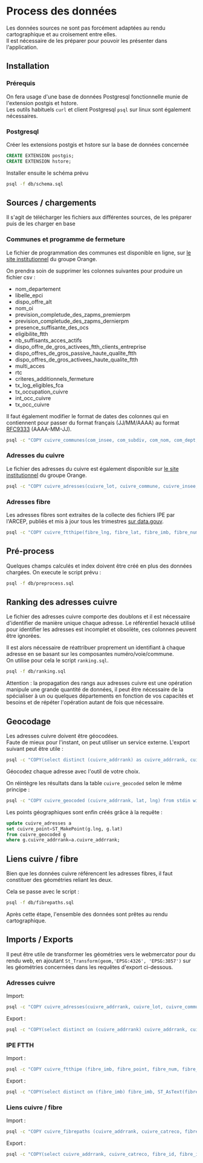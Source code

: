 # Process des données

Les données sources ne sont pas forcément adaptées au rendu cartographique et au croisement entre elles.  
Il est nécessaire de les préparer pour pouvoir les présenter dans l'application.

## Installation

### Prérequis

On fera usage d'une base de données Postgresql fonctionnelle munie de l'extension postgis et hstore.  
Les outils habituels `curl` et client Postgresql `psql` sur linux sont également nécessaires.

### Postgresql

Créer les extensions postgis et hstore sur la base de données concernée

```sql
CREATE EXTENSION postgis;
CREATE EXTENSION hstore;
```

Installer ensuite le schéma prévu

```bash
psql -f db/schema.sql
```

## Sources / chargements

Il s'agit de télécharger les fichiers aux différentes sources, de les préparer puis de les charger en base

### Communes et programme de fermeture

Le fichier de programmation des communes est disponible en ligne, sur [le site institutionnel](https://gallery.orange.com/reseaux/?v=11c9b041-420b-47f3-8a91-8a9adbe2a86a) du groupe Orange.

On prendra soin de supprimer les colonnes suivantes pour produire un fichier csv :
* nom_departement
* libelle_epci
* dispo_offre_alt
* nom_oi
* prevision_completude_des_zapms_premierpm
* prevision_completude_des_zapms_dernierpm
* presence_suffisante_des_ocs
* eligibilite_ftth
* nb_suffisants_acces_actifs
* dispo_offre_de_gros_activees_ftth_clients_entreprise
* dispo_offres_de_gros_passive_haute_qualite_ftth
* dispo_offres_de_gros_activees_haute_qualite_ftth
* multi_acces
* rtc
* criteres_additionnels_fermeture
* tx_log_eligibles_fca
* tx_occupation_cuivre
* int_occ_cuivre
* tx_occ_cuivre

Il faut également modifier le format de dates des colonnes qui en contiennent pour passer du format français (JJ/MM/AAAA) au format [RFC9333](https://www.rfc-editor.org/rfc/rfc3339) (AAAA-MM-JJ).

```bash
psql -c "COPY cuivre_communes(com_insee, com_subdiv, com_nom, com_dept, com_epci, com_ftth, com_lot, com_fc_annonce, com_ft_annonce, com_adaptsav_annonce, com_fc_report, com_fc_initiale, com_ft_initiale, com_fc_ferme, com_ft_ferme, com_adaptsav_ferme, com_ftth_taux, com_loc_ref, com_imb_ref, com_loc_total, com_loc_deployes, com_loc_construction, com_loc_nonrac, com_imb_nonrac, com_loc_construction_nonrac, com_loc_rad, com_loc_rad_tarifspe, com_loc_refustiers, com_loc_blocage, com_oi) from stdin with csv header;" < ./communes_cuivre.csv
```

### Adresses du cuivre

Le fichier des adresses du cuivre est également disponible sur [le site institutionnel](https://gallery.orange.com/reseaux/?v=11c9b041-420b-47f3-8a91-8a9adbe2a86a) du groupe Orange.

```bash
psql -c "COPY cuivre_adresses(cuivre_lot, cuivre_commune, cuivre_insee, cuivre_iris, cuivre_dept, cuivre_voie_code, cuivre_voie, cuivre_num, cuivre_hexavia, cuivre_voie_hexacle, cuivre_num_hexacle, cuivre_catreco, cuivre_fibre_distance, fibre_l33, fibre_imb, meta_traitement) FROM stdin DELIMITER ';' CSV HEADER;" < ./cuivre_fibre.csv
```

### Adresses fibre

Les adresses fibres sont extraites de la collecte des fichiers IPE par l'ARCEP, publiés et mis à jour tous les trimestres [sur data.gouv](https://www.data.gouv.fr/fr/datasets/le-marche-du-haut-et-tres-haut-debit-fixe-deploiements/).


```bash
psql -c "COPY cuivre_ftthipe(fibre_lng, fibre_lat, fibre_imb, fibre_num, fibre_num_cp, fibre_voie_type, fibre_voie, fibre_bat, fibre_insee, fibre_postal, fibre_commune, fibre_imb_cat, fibre_imb_etat, fibre_pm, fibre_pm_etat, fibre_l33, fibre_geom_mod, fibre_imb_type, fibre_date_completude, fibre_date_completude_manquante) from stdin DELIMITER ',' CSV HEADER;" < ./carte_fibre_immeubles_2024_1_20240613.csv
```

## Pré-process

Quelques champs calculés et index doivent être créé en plus des données chargées.
On execute le script prévu :

```bash
psql -f db/preprocess.sql
```

## Ranking des adresses cuivre

Le fichier des adresses cuivre comporte des doublons et il est nécessaire d'identifier de manière unique chaque adresse.
Le référentiel hexaclé utilisé pour identifier les adresses est incomplet et obsolète, ces colonnes peuvent être ignorées.

Il est alors nécessaire de réattribuer proprement un identifiant à chaque adresse en se basant sur les composantes numéro/voie/commune.  
On utilise pour cela le script `ranking.sql`.

```bash
psql -f db/ranking.sql
```

Attention : la propagation des rangs aux adresses cuivre est une opération manipule une grande quantité de données, il peut être nécessaire de la spécialiser à un ou quelques départements en fonction de vos capacités et besoins et de répéter l'opération autant de fois que nécessaire.

## Geocodage

Les adresses cuivre doivent être géocodées.  
Faute de mieux pour l'instant, on peut utiliser un service externe. L'export suivant peut être utile :

```bash
psql -c "COPY(select distinct (cuivre_addrrank) as cuivre_addrrank, cuivre_num, cuivre_voie, cuivre_commune, cuivre_insee from cuivre_adresses) TO STDOUT WITH CSV HEADER;" > /tmp/adr.csv
```

Géocodez chaque adresse avec l'outil de votre choix.

On réintègre les résultats dans la table `cuivre_geocoded` selon le même principe :

```bash
psql -c "COPY cuivre_geocoded (cuivre_addrrank, lat, lng) from stdin with csv header" < /tmp/adr_geocoded.csv
```

Les points géographiques sont enfin créés grâce à la requête :

```sql
update cuivre_adresses a
set cuivre_point=ST_MakePoint(g.lng, g.lat)
from cuivre_geocoded g
where g.cuivre_addrrank=a.cuivre_addrrank;
```

## Liens cuivre / fibre

Bien que les données cuivre référencent les adresses fibres, il faut constituer des géométries reliant les deux.

Cela se passe avec le script :

```bash
psql -f db/fibrepaths.sql
```

Après cette étape, l'ensemble des données sont prêtes au rendu cartographique.

## Imports / Exports

Il peut être utile de transformer les géométries vers le webmercator pour du rendu web, en ajoutant `St_Transform(geom,'EPSG:4326', 'EPSG:3857')` sur les géométries concernées dans les requêtes d'export ci-dessous.

### Adresses cuivre

Import:
```bash
psql -c "COPY cuivre_adresses(cuivre_addrrank, cuivre_lot, cuivre_commune, cuivre_insee, cuivre_iris, cuivre_dept, cuivre_voie_code, cuivre_voie, cuivre_num, cuivre_point, cuivre_catreco, cuivre_fibre_distance, fibre_imb, fibre_l33, fibre_absente) from stdin with csv header;" < /tmp/cuivre_adresses.csv
```

Export :
```bash
psql -c "COPY(select distinct on (cuivre_addrrank) cuivre_addrrank, cuivre_lot, cuivre_commune, cuivre_insee, cuivre_iris, cuivre_dept, cuivre_voie_code, cuivre_voie, cuivre_num, ST_AsText(cuivre_point) as cuivre_point, cuivre_catreco, cuivre_fibre_distance, fibre_imb, fibre_l33, fibre_absente from cuivre_adresses) TO STDOUT WITH CSV HEADER;" > /tmp/cuivre_adresses.csv
```

### IPE FTTH

Import :
```bash
psql -c "COPY cuivre_ftthipe (fibre_imb, fibre_point, fibre_num, fibre_voie_type, fibre_voie, fibre_bat, fibre_insee, fibre_commune, fibre_imb_cat, fibre_imb_etat, fibre_pm, fibre_pm_etat, fibre_l33, fibre_imb_type, fibre_date_completude, fibre_date_completude_manquante) from stdin WITH CSV HEADER;" < /tmp/cuivre_ftthipe.csv
```

Export :
```bash
psql -c "COPY(select distinct on (fibre_imb) fibre_imb, ST_AsText(fibre_point) as fibre_point, fibre_num, fibre_voie_type, fibre_voie, fibre_bat, fibre_insee, fibre_commune, fibre_imb_cat, fibre_imb_etat, fibre_pm, fibre_pm_etat, fibre_l33, fibre_imb_type, fibre_date_completude, fibre_date_completude_manquante from cuivre_ftthipe) TO STDOUT WITH CSV HEADER;" > /tmp/cuivre_ftthipe.csv
```

### Liens cuivre / fibre

Import :
```bash
psql -c "COPY cuivre_fibrepaths (cuivre_addrrank, cuivre_catreco, fibre_id, fibre_imb, path) from stdin with csv header;" < /tmp/cuivre_fibrepaths.csv
```

Export :
```bash
psql -c "COPY(select cuivre_addrrank, cuivre_catreco, fibre_id, fibre_imb, ST_AsText(path) as path from cuivre_fibrepaths) TO STDOUT WITH CSV HEADER;" > /tmp/cuivre_fibrepaths.csv
```